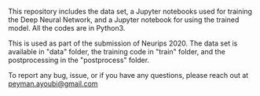 This repository includes the data set, a Jupyter notebooks used for training the Deep Neural Network, and a Jupyter notebook for using the trained model. All the codes are in Python3.

This is used as part of the submission of Neurips 2020. The data set is available in "data" folder, the training code in "train" folder, and the postprocessing in the "postprocess" folder. 

To report any bug, issue, or if you have any questions, please reach out at peyman.ayoubi@gmail.com
